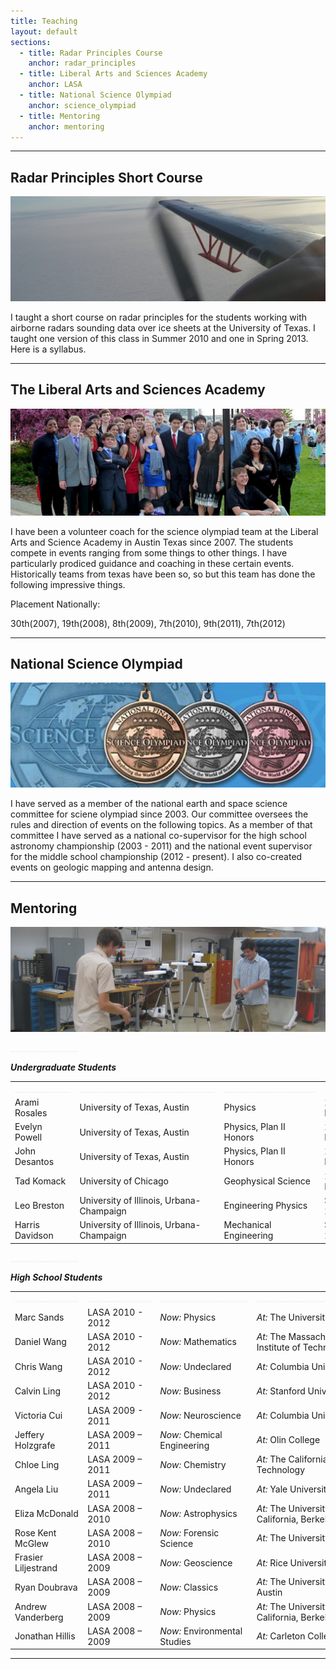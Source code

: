 ```yaml
---
title: Teaching
layout: default
sections: 
  - title: Radar Principles Course
    anchor: radar_principles
  - title: Liberal Arts and Sciences Academy
    anchor: LASA
  - title: National Science Olympiad
    anchor: science_olympiad
  - title: Mentoring
    anchor: mentoring
---
```


---

<a name="radar_principles"> </a>

## Radar Principles Short Course 
![Alt text](/images/antenna.jpg)

I taught a short course on radar principles for the students working with airborne radars sounding data over ice sheets at the University of Texas.  I taught one version of this class in Summer 2010 and one in Spring 2013.  Here is a syllabus.

---

<a name="LASA"></a>

## The Liberal Arts and Sciences Academy 

![Alt text](/images/lasa.jpg)

I have been a volunteer coach for the science olympiad team at the Liberal Arts and Science Academy in Austin Texas since 2007.  The students compete in events ranging from some things to other things.  I have particularly prodiced guidance and coaching in these certain events.  Historically teams from texas have been so, so but this team has done the following impressive things.

Placement Nationally: 

30th(2007), 19th(2008), 8th(2009), 7th(2010), 9th(2011), 7th(2012) 

---

<a name="science_olympiad"></a>

## National Science Olympiad

![Alt text](/images/national_medals.jpg)

I have served as a member of the national earth and space science committee for sciene olympiad since 2003.  Our committee oversees the rules and direction of events on the following topics.  As a member of that committee I have served as a national co-supervisor for the high school astronomy championship (2003 - 2011) and the national event supervisor for the middle school championship (2012 - present). I also co-created events on geologic mapping and antenna design.

---

<a name="mentoring"></a>

## Mentoring 

![Alt text](/images/mentoring.jpg)

<font color="#f0f0f0">_________________</font> 

***Undergraduate Students***

| | | | |
| --- | --- | --- | --- |
|  <font color="#f0f0f0">______________</font> | <font color="#f0f0f0">__________________________________</font> | <font color="#f0f0f0">_______________________</font> | <font color="#f0f0f0">______________</font> |
| Arami Rosales | University of Texas, Austin | Physics |2011 - Present|
| Evelyn Powell | University of Texas, Austin | Physics, Plan II Honors |2010 - Present|
| John Desantos | University of Texas, Austin | Physics, Plan II Honors| 2008 - Present|
| Tad Komack | University of Chicago | Geophysical Science | 2008 - Present |
| Leo Breston | University of Illinois, Urbana-Champaign | Engineering Physics | Summer 2012 |
| Harris Davidson | University of Illinois, Urbana-Champaign | Mechanical Engineering | Summer 2012 |

<font color="#f0f0f0">_________________</font> 

***High School Students***

| | | | |
| --- | --- | --- | --- |
|  <font color="#f0f0f0">________________</font> | <font color="#f0f0f0">________________</font> | <font color="#f0f0f0">______________________</font> | <font color="#f0f0f0">________________________________</font> |
| Marc Sands | LASA 2010 - 2012 | *Now:* Physics |*At:* The University of Chicago |
| Daniel Wang | LASA 2010 - 2012 | *Now:* Mathematics |*At:* The Massachusetts Institute of Technology |
| Chris Wang | LASA 2010 - 2012 | *Now:* Undeclared |*At:* Columbia University |
| Calvin Ling | LASA 2010 - 2012 | *Now:* Business |*At:* Stanford University |
| Victoria Cui | LASA 2009 - 2011 | *Now:* Neuroscience |*At:* Columbia University|
| Jeffery Holzgrafe | LASA 2009 – 2011 | *Now:* Chemical Engineering |*At:* Olin College |
| Chloe Ling | LASA 2009 – 2011 | *Now:* Chemistry |*At:* The California Institute of Technology |
| Angela Liu | LASA 2009 – 2011 | *Now:* Undeclared | *At:* Yale University |
| Eliza McDonald | LASA 2008 – 2010 | *Now:* Astrophysics |*At:* The University of California, Berkeley |
| Rose Kent McGlew | LASA 2008 – 2010 | *Now:* Forensic Science |*At:* The University of Oregon |
| Frasier Liljestrand | LASA 2008 – 2009 | *Now:* Geoscience |*At:* Rice University |
| Ryan Doubrava | LASA 2008 – 2009 | *Now:* Classics |*At:* The University of Texas, Austin |
| Andrew Vanderberg | LASA 2008 – 2009 | *Now:* Physics |*At:* The University of California, Berkeley |
| Jonathan Hillis | LASA 2008 – 2009 | *Now:* Environmental Studies |*At:* Carleton College |

---
